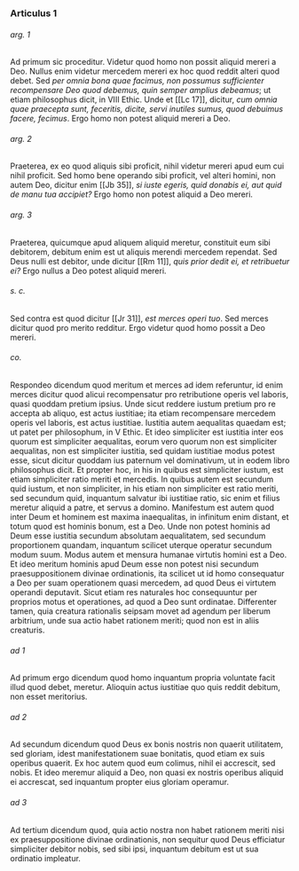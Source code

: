 ### Articulus 1

###### arg. 1
Ad primum sic proceditur. Videtur quod homo non possit aliquid mereri a Deo. Nullus enim videtur mercedem mereri ex hoc quod reddit alteri quod debet. Sed *per omnia bona quae facimus, non possumus sufficienter recompensare Deo quod debemus, quin semper amplius debeamus*; ut etiam philosophus dicit, in VIII Ethic. Unde et [[Lc 17]], dicitur, *cum omnia quae praecepta sunt, feceritis, dicite, servi inutiles sumus, quod debuimus facere, fecimus*. Ergo homo non potest aliquid mereri a Deo.

###### arg. 2
Praeterea, ex eo quod aliquis sibi proficit, nihil videtur mereri apud eum cui nihil proficit. Sed homo bene operando sibi proficit, vel alteri homini, non autem Deo, dicitur enim [[Jb 35]], *si iuste egeris, quid donabis ei, aut quid de manu tua accipiet?* Ergo homo non potest aliquid a Deo mereri.

###### arg. 3
Praeterea, quicumque apud aliquem aliquid meretur, constituit eum sibi debitorem, debitum enim est ut aliquis merendi mercedem rependat. Sed Deus nulli est debitor, unde dicitur [[Rm 11]], *quis prior dedit ei, et retribuetur ei?* Ergo nullus a Deo potest aliquid mereri.

###### s. c.
Sed contra est quod dicitur [[Jr 31]], *est merces operi tuo*. Sed merces dicitur quod pro merito redditur. Ergo videtur quod homo possit a Deo mereri.

###### co.
Respondeo dicendum quod meritum et merces ad idem referuntur, id enim merces dicitur quod alicui recompensatur pro retributione operis vel laboris, quasi quoddam pretium ipsius. Unde sicut reddere iustum pretium pro re accepta ab aliquo, est actus iustitiae; ita etiam recompensare mercedem operis vel laboris, est actus iustitiae. Iustitia autem aequalitas quaedam est; ut patet per philosophum, in V Ethic. Et ideo simpliciter est iustitia inter eos quorum est simpliciter aequalitas, eorum vero quorum non est simpliciter aequalitas, non est simpliciter iustitia, sed quidam iustitiae modus potest esse, sicut dicitur quoddam ius paternum vel dominativum, ut in eodem libro philosophus dicit. Et propter hoc, in his in quibus est simpliciter iustum, est etiam simpliciter ratio meriti et mercedis. In quibus autem est secundum quid iustum, et non simpliciter, in his etiam non simpliciter est ratio meriti, sed secundum quid, inquantum salvatur ibi iustitiae ratio, sic enim et filius meretur aliquid a patre, et servus a domino. Manifestum est autem quod inter Deum et hominem est maxima inaequalitas, in infinitum enim distant, et totum quod est hominis bonum, est a Deo. Unde non potest hominis ad Deum esse iustitia secundum absolutam aequalitatem, sed secundum proportionem quandam, inquantum scilicet uterque operatur secundum modum suum. Modus autem et mensura humanae virtutis homini est a Deo. Et ideo meritum hominis apud Deum esse non potest nisi secundum praesuppositionem divinae ordinationis, ita scilicet ut id homo consequatur a Deo per suam operationem quasi mercedem, ad quod Deus ei virtutem operandi deputavit. Sicut etiam res naturales hoc consequuntur per proprios motus et operationes, ad quod a Deo sunt ordinatae. Differenter tamen, quia creatura rationalis seipsam movet ad agendum per liberum arbitrium, unde sua actio habet rationem meriti; quod non est in aliis creaturis.

###### ad 1
Ad primum ergo dicendum quod homo inquantum propria voluntate facit illud quod debet, meretur. Alioquin actus iustitiae quo quis reddit debitum, non esset meritorius.

###### ad 2
Ad secundum dicendum quod Deus ex bonis nostris non quaerit utilitatem, sed gloriam, idest manifestationem suae bonitatis, quod etiam ex suis operibus quaerit. Ex hoc autem quod eum colimus, nihil ei accrescit, sed nobis. Et ideo meremur aliquid a Deo, non quasi ex nostris operibus aliquid ei accrescat, sed inquantum propter eius gloriam operamur.

###### ad 3
Ad tertium dicendum quod, quia actio nostra non habet rationem meriti nisi ex praesuppositione divinae ordinationis, non sequitur quod Deus efficiatur simpliciter debitor nobis, sed sibi ipsi, inquantum debitum est ut sua ordinatio impleatur.

